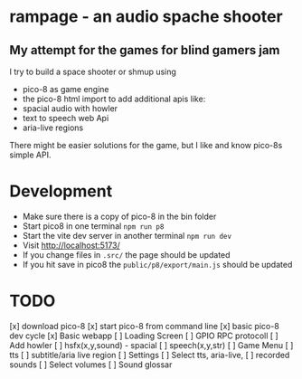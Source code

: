 # rampage - an audio spache shooter  
## My attempt for the games for blind gamers jam

I try to build a space shooter or shmup using 
 * pico-8 as game engine
 * the pico-8 html import to add additional apis like:
 * spacial audio with howler
 * text to speech web Api
 * aria-live regions

There might be easier solutions for the game, but I like and know pico-8s simple API. 

# Development
 * Make sure there is a copy of pico-8 in the bin folder
 * Start pico8 in one terminal `npm run p8`
 * Start the vite dev server in another terminal `npm run dev`
 * Visit [http://localhost:5173/](http://localhost:5173/)
 * If you change files in `.src/` the page should be updated
 * If you hit save in pico8 the `public/p8/export/main.js` should be updated


# TODO
[x] download pico-8
[x] start pico-8 from command line
[x] basic pico-8 dev cycle
[x] Basic webapp
[ ] Loading Screen
[ ] GPIO RPC protocoll
[ ] Add howler
[ ] hsfx(x,y,sound) - spacial
[ ] speech(x,y,str)
[ ] Game Menu
[ ] tts
[ ] subtitle/aria live region
[ ] Settings
    [ ] Select tts, aria-live, 
    [ ] recorded sounds
    [ ] Select volumes
[ ] Sound glossar